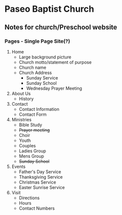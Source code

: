 # Paseo Baptist Church
## Notes for church/Preschool website
### Pages - Single Page Site(?)
1. Home
    * Large background picture
    * Church motto/statement of purpose
    * Church name
    * Church Address
        * Sunday Service
        * Sunday School
        * Wednesday Prayer Meeting
1. About Us
    * History
1. Contact
    * Contact Information
    * Contact Form
1. Ministries
    * Bible Study
    * ~~Prayer meeting~~
    * Choir
    * Youth
    * Couples
    * Ladies Group
    * Mens Group
    * ~~Sunday School~~
1. Events
    * Father's Day Service
    * Thanksgiving Service
    * Christmas Service
    * Easter Sunrise Service
1. Visit
    * Directions
    * Hours
    * Contact Numbers